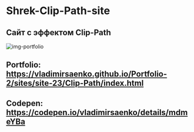 # Shrek-Clip-Path-site

## Сайт с эффектом Clip-Path

![img-portfolio](https://user-images.githubusercontent.com/56477695/124283954-2981af00-db55-11eb-9710-85446e320d41.jpg)

## Portfolio: https://vladimirsaenko.github.io/Portfolio-2/sites/site-23/Clip-Path/index.html

## Codepen: https://codepen.io/vladimirsaenko/details/mdmeYBa
